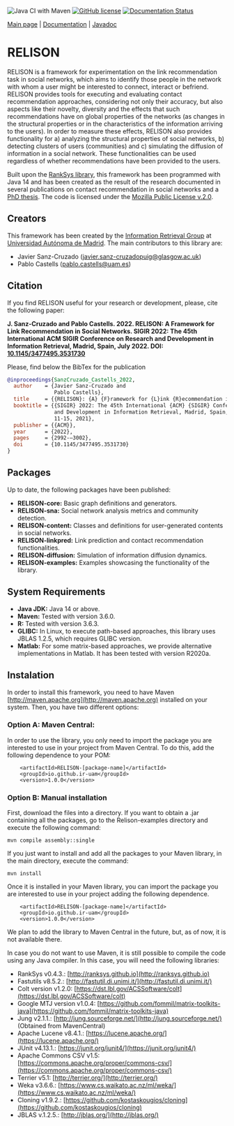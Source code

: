 ![Java CI with Maven](https://github.com/ir-uam/RELISON/workflows/Java%20CI%20with%20Maven/badge.svg)
[![GitHub license](https://img.shields.io/badge/license-MPL--2.0-orange)](https://www.mozilla.org/en-US/MPL/)
[![Documentation Status](https://readthedocs.org/projects/relison/badge/?version=latest)](https://relison.readthedocs.io/en/latest/?badge=latest)

[Main page](https://ir-uam.github.io/RELISON) | [Documentation](https://relison.readthedocs.io) | [Javadoc](https://ir-uam.github.io/RELISON/javadoc)

# RELISON

RELISON is a framework for experimentation on the link recommendation task in social networks, which aims to identify 
those people in the network with whom a user might be interested to connect, interact or befriend.  RELISON provides 
tools for executing and evaluating contact recommendation approaches, considering not only their accuracy, but also aspects 
like their novelty, diversity and the effects that such recommendations have on global properties of the networks 
(as changes in the structural properties or in the characteristics of the information arriving to the users). 
In order to measure these effects, RELISON also provides functionality for a) analyzing the structural properties of social networks,
 b) detecting clusters of users (communities) and c) simulating the diffusion of information in a social network. 
 These functionalities can be used regardless of whether recommendations have been provided to the users.
 
Built upon the [RankSys library](http://ranksys.github.io), this framework has been programmed with Java 14  and has been created as the 
result of the research documented in several publications on contact recommendation in social networks and a 
[PhD thesis](https://javiersanzcruza.github.io/jsanzcruzado-phdthesis.pdf). The code is licensed under the [Mozilla Public License v.2.0](https://www.mozilla.org/en-US/MPL/).

## Creators
This framework has been created by the [Information Retrieval Group](https://ir.ii.uam.es) at [Universidad Autónoma de Madrid](https://uam.es). 
The main contributors to this library are:

- Javier Sanz-Cruzado ([javier.sanz-cruzadopuig@glasgow.ac.uk](mailto:javier.sanz-cruzadopuig@glasgow.ac.uk))
- Pablo Castells ([pablo.castells@uam.es](mailto:pablo.castells@uam.es))

## Citation
If you find RELISON useful for your research or development, please, cite the following paper:

**J. Sanz-Cruzado and Pablo Castells. 2022. RELISON: A Framework for Link Recommendation in Social Networks. SIGIR 2022: The 45th International ACM SIGIR Conference on Research and Development in Information Retrieval, Madrid, Spain, July 2022. DOI: [10.1145/3477495.3531730](https://dl.acm.org/doi/10.1145/3477495.3531730)**

Please, find below the BibTex for the publication

```bibtex
@inproceedings{SanzCruzado_Castells_2022,
  author    = {Javier Sanz-Cruzado and
               Pablo Castells},
  title     = {{RELISON}: {A} {F}ramework for {L}ink {R}ecommendation in {S}ocial {N}etworks},
  booktitle = {{SIGIR} 2022: The 45th International {ACM} {SIGIR} Conference on Research
               and Development in Information Retrieval, Madrid, Spain, July
               11-15, 2021},
  publisher = {{ACM}},
  year      = {2022},
  pages     = {2992-–3002},
  doi       = {10.1145/3477495.3531730}
}

```

## Packages
Up to date, the following packages have been published:
- **RELISON-core:** Basic graph definitions and generators.
- **RELISON-sna:** Social network analysis metrics and community detection.
- **RELISON-content:** Classes and definitions for user-generated contents in social networks.
- **RELISON-linkpred:** Link prediction and contact recommendation functionalities.
- **RELISON-diffusion:** Simulation of information diffusion dynamics.
- **RELISON-examples:** Examples showcasing the functionality of the library.

## System Requirements
- **Java JDK:** Java 14 or above.
- **Maven:** Tested with version 3.6.0.
- **R:** Tested with version 3.6.3.
- **GLIBC:** In Linux, to execute path-based approaches, this library uses JBLAS 1.2.5, which requires
  GLIBC version.
- **Matlab:** For some matrix-based approaches, we provide alternative implementations in Matlab. It has been tested with version R2020a.

## Instalation
In order to install this framework, you need to have Maven [http://maven.apache.org](http://maven.apache.org) installed 
on your system. Then, you have two different options:

### Option A: Maven Central:

In order to use the library, you only need to import the package you are interested to use in your project from Maven Central.
To do this, add the following dependence to your POM:
```
    <artifactId>RELISON-[package-name]</artifactId>
    <groupId>io.github.ir-uam</groupId>
    <version>1.0.0</version>
```

### Option B: Manual installation

First, download the files into a directory. If you want to obtain a .jar containing all the packages,
go to the Relison-examples directory and execute the following command:
```
mvn compile assembly::single
```

If you just want to install and add all the packages to your Maven library, in the main directory, execute the command:
```
mvn install
```

Once it is installed in your Maven library, you can import the package you are interested to use in your project 
adding the following dependence.
```
    <artifactId>RELISON-[package-name]</artifactId>
    <groupId>io.github.ir-uam</groupId>
    <version>1.0.0</version>
```
We plan to add the library to Maven Central in the future, but, as of now, it is not available there. 

In case you do not want to use Maven, it is still possible to compile the code using any Java compiler.
In this case, you will need the following libraries:
- RankSys v0.4.3.: [http://ranksys.github.io](http://ranksys.github.io)
- Fastutils v8.5.2.: [http://fastutil.di.unimi.it/](http://fastutil.di.unimi.it/)
- Colt version v1.2.0: [https://dst.lbl.gov/ACSSoftware/colt](https://dst.lbl.gov/ACSSoftware/colt)
- Google MTJ version v1.0.4: [https://github.com/fommil/matrix-toolkits-java](https://github.com/fommil/matrix-toolkits-java)
- Jung v2.1.1.: [http://jung.sourceforge.net/](http://jung.sourceforge.net/) (Obtained from MavenCentral)
- Apache Lucene v8.4.1.: [https://lucene.apache.org/](https://lucene.apache.org/)
- JUnit v4.13.1.: [https://junit.org/junit4/](https://junit.org/junit4/)
- Apache Commons CSV v1.5: [https://commons.apache.org/proper/commons-csv/](https://commons.apache.org/proper/commons-csv/)
- Terrier v5.1: [http://terrier.org/](http://terrier.org/)
- Weka v3.6.6.: [https://www.cs.waikato.ac.nz/ml/weka/](https://www.cs.waikato.ac.nz/ml/weka/)
- Cloning v1.9.2.: [https://github.com/kostaskougios/cloning](https://github.com/kostaskougios/cloning)
- JBLAS v.1.2.5.: [http://jblas.org/](http://jblas.org/)
